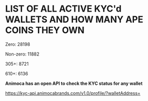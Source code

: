 # LIST OF ALL ACTIVE KYC'd WALLETS AND HOW MANY APE COINS THEY OWN

Zero: 28198

Non-zero: 11882

305+: 8721

610+: 6136

**Animoca has an open API to check the KYC status for any wallet**

https://kyc-api.animocabrands.com/v1.0/profile/?walletAddress=